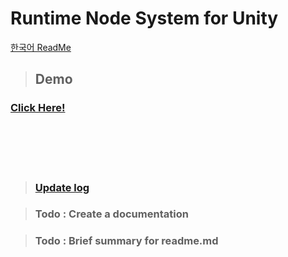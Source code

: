 # Runtime Node System for Unity
[한국어 ReadMe](./README_KOR.md)

> ## Demo
### <a href="https://ysj0828.github.io/NodeSystem_Demo/" target="_blank">Click Here!</a>

<br>
<br>
<br>
<br>

> ### [Update log](./UpdateLog.md)

> ### Todo : Create a documentation

> ### Todo : Brief summary for readme.md

